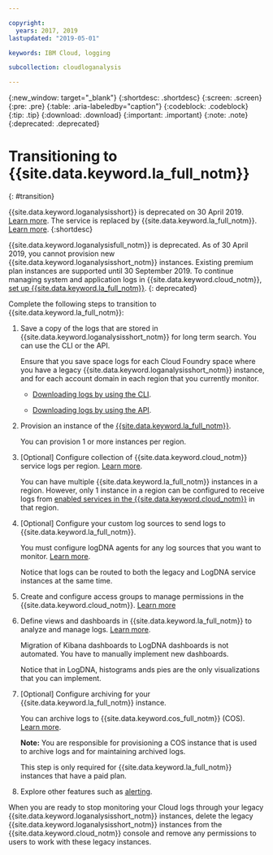 ```yaml
---

copyright:
  years: 2017, 2019
lastupdated: "2019-05-01"

keywords: IBM Cloud, logging

subcollection: cloudloganalysis

---
```


{:new_window: target="_blank"}
{:shortdesc: .shortdesc}
{:screen: .screen}
{:pre: .pre}
{:table: .aria-labeledby="caption"}
{:codeblock: .codeblock}
{:tip: .tip}
{:download: .download}
{:important: .important}
{:note: .note}
{:deprecated: .deprecated}


# Transitioning to {{site.data.keyword.la_full_notm}}
{: #transition}

{{site.data.keyword.loganalysisshort}} is deprecated on 30 April 2019. [Learn more](https://www.ibm.com/blogs/bluemix/2019/03/deprecating-ibm-cloud-log-analysis/). The service is replaced by {{site.data.keyword.la_full_notm}}. [Learn more](/docs/services/Log-Analysis-with-LogDNA?topic=LogDNA-getting-started#getting-started).
{:shortdesc}

{{site.data.keyword.loganalysisfull_notm}} is deprecated. As of 30 April 2019, you cannot provision new {{site.data.keyword.loganalysisshort_notm}} instances. Existing premium plan instances are supported until 30 September 2019. To continue managing system and application logs in {{site.data.keyword.cloud_notm}}, [set up {{site.data.keyword.la_full_notm}}](/docs/services/Log-Analysis-with-LogDNA?topic=LogDNA-getting-started#getting-started).
{: deprecated}


Complete the following steps to transition to {{site.data.keyword.la_full_notm}}: 

1. Save a copy of the logs that are stored in {{site.data.keyword.loganalysisshort_notm}} for long term search. You can use the CLI or the API. 

    Ensure that you save space logs for each Cloud Foundry space where you have a legacy {{site.data.keyword.loganalysisshort_notm}} instance, and for each account domain in each region that you currently monitor.

    * [Downloading logs by using the CLI](/docs/services/CloudLogAnalysis?topic=cloudloganalysis-downloading_logs).

    * [Downloading logs by using the API](https://cloud.ibm.com/apidocs/log-analysis-api#download-logs-to-a-local-file).

2. Provision an instance of the [{{site.data.keyword.la_full_notm}}](/docs/services/Log-Analysis-with-LogDNA?topic=LogDNA-provision).

    You can provision 1 or more instances per region.

3. [Optional] Configure collection of {{site.data.keyword.cloud_notm}} service logs per region. [Learn more](/docs/services/Log-Analysis-with-LogDNA?topic=LogDNA-config_svc_logs). 

    You can have multiple {{site.data.keyword.la_full_notm}} instances in a region. However, only 1 instance in a region can be configured to receive logs from [enabled services in the {{site.data.keyword.cloud_notm}}](/docs/services/Log-Analysis-with-LogDNA?topic=LogDNA-cloud_services#cloud_services) in that region.

4. [Optional] Configure your custom log sources to send logs to {{site.data.keyword.la_full_notm}}.

    You must configure logDNA agents for any log sources that you want to monitor. [Learn more](/docs/services/Log-Analysis-with-LogDNA?topic=LogDNA-config_agent). 
    
    Notice that logs can be routed to both the legacy and LogDNA service instances at the same time.

5. Create and configure access groups to manage permissions in the {{site.data.keyword.cloud_notm}}. [Learn more](/docs/services/Log-Analysis-with-LogDNA?topic=LogDNA-iam#groups)

6. Define views and dashboards in {{site.data.keyword.la_full_notm}} to analyze and manage logs. [Learn more](/docs/services/Log-Analysis-with-LogDNA?topic=LogDNA-view_logs).

    Migration of Kibana dashboards to LogDNA dashboards is not automated. You have to manually implement new dashboards. 

    Notice that in LogDNA, histograms ands pies are the only visualizations that you can implement.

6. [Optional] Configure archiving for your {{site.data.keyword.la_full_notm}} instance. 

    You can archive logs to {{site.data.keyword.cos_full_notm}} (COS). [Learn more](/docs/services/Log-Analysis-with-LogDNA?topic=LogDNA-archiving).

    **Note:** You are responsible for provisioning a COS instance that is used to archive logs and for maintaining archived logs.

    This step is only required for {{site.data.keyword.la_full_notm}} instances that have a paid plan.

8. Explore other features such as [alerting](/docs/services/Log-Analysis-with-LogDNA?topic=LogDNA-alerts).


When you are ready to stop monitoring your Cloud logs through your legacy {{site.data.keyword.loganalysisshort_notm}} instances, delete the legacy {{site.data.keyword.loganalysisshort_notm}} instances from the {{site.data.keyword.cloud_notm}} console and remove any permissions to users to work with these legacy instances.


